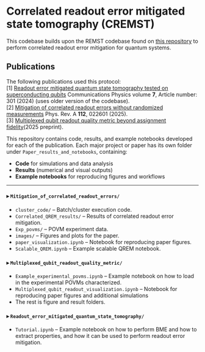 # Correlated readout error mitigated state tomography (CREMST)

This codebase builds upon the REMST codebase found on [this repository](https://github.com/AdrianAasen/EMQST) to perform correlated readout error mitigation for quantum systems.

## Publications

The following publications used this protocol:\
[1] [Readout error mitigated quantum state tomography tested on superconducting qubits](https://www.nature.com/articles/s42005-024-01790-8) Communications Physics volume **7**, Article number: 301 (2024) (uses older version of the codebase).\
[2] [Mitigation of correlated readout errors without randomized measurements](https://journals.aps.org/pra/abstract/10.1103/6p6s-t8b7)  Phys. Rev. A **112**, 022601 (2025).\
[3] [Multiplexed qubit readout quality metric beyond assignment fidelity](https://arxiv.org/abs/2503.24276)(2025 preprint).

This repository contains code, results, and example notebooks developed for each of the publication. Each major project or paper has its own folder under `Paper_results_and_notebooks`, containing:
- **Code** for simulations and data analysis
- **Results** (numerical and visual outputs)
- **Example notebooks** for reproducing figures and workflows

---

#### ▸ `Mitigation_of_correlated_readout_errors/`
- `cluster_code/` – Batch/cluster execution code.  
- `Correlated_QREM_results/` – Results of correlated readout error mitigation.  
- `Exp_povms/` – POVM experiment data.  
- `images/` – Figures and plots for the paper.  
- `paper_visualization.ipynb` – Notebook for reproducing paper figures.  
- `Scalable_QREM.ipynb` – Example scalable QREM notebook.  

#### ▸ `Multiplexed_qubit_readout_quality_metric/`
- `Example_experimental_povms.ipynb` – Example notebook on how to load in the experimental POVMs characterized. 
- `Multiplexed_qubit_readout_visualization.ipynb` – Notebook for reproducing paper figures and additional simulations
- The rest is figure and result folders. 


#### ▸ `Readout_error_mitigated_quantum_state_tomography/`
- `Tutorial.ipynb` – Example notebook on how to perform BME and how to extract properties, and how it can be used to perform readout error mitigation.

